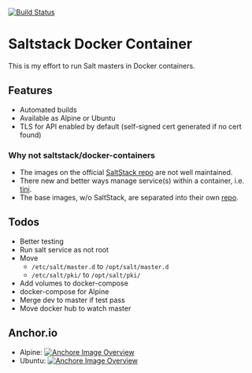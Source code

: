 [![Build Status](https://travis-ci.org/digitalr00ts/docker-saltstack.svg?branch=dev)](https://travis-ci.org/digitalr00ts/docker-saltstack)

# Saltstack Docker Container

This is my effort to run Salt masters in Docker containers.

## Features

* Automated builds
* Available as Alpine or Ubuntu
* TLS for API enabled by default (self-signed cert generated if no cert found)

### Why not saltstack/docker-containers

* The images on the official [SaltStack repo](https://github.com/saltstack/docker-containers) are not well maintained.
* There new and better ways manage service(s) within a container, i.e. [tini](https://github.com/krallin/tini).
* The base images, w/o SaltStack, are separated into their own [repo](https://github.com/digitalr00ts/docker-saltstack-base).

## Todos

* Better testing
* Run salt service as not root
* Move
  * `/etc/salt/master.d` to `/opt/salt/master.d`
  * `/etc/salt/pki/` to `/opt/salt/pki/`
* Add volumes to docker-compose
* docker-compose for Alpine
* Merge dev to master if test pass
* Move docker hub to watch master

## Anchor.io

* Alpine: [![Anchore Image Overview](https://anchore.io/service/badges/image/0eee9477226f99e9fd655776b93942ba9207b0b25ca56bee76cd104f698da231)](https://anchore.io/image/dockerhub/0eee9477226f99e9fd655776b93942ba9207b0b25ca56bee76cd104f698da231?repo=digitalr00ts%2Fsaltstack&tag=latest)
* Ubuntu: [![Anchore Image Overview](https://anchore.io/service/badges/image/2a7fb41b7529b11f238953c6eab4bce66da9382e8ad215b4c9552643d7ef5b49)](https://anchore.io/image/dockerhub/2a7fb41b7529b11f238953c6eab4bce66da9382e8ad215b4c9552643d7ef5b49?repo=digitalr00ts%2Fsaltstack&tag=ubuntu)
